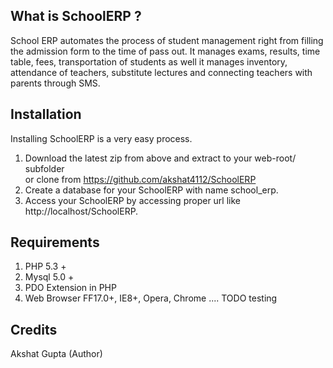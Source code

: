 ## What is SchoolERP ?

School ERP automates the process of student management right from filling the admission form to the time of pass out. It manages exams, results, time table, fees, transportation of students as well it manages inventory, attendance of teachers, substitute lectures and connecting teachers with parents through SMS.

## Installation 
Installing SchoolERP is a very easy process.
1. Download the latest zip from above and extract to your web-root/ subfolder   
or clone from https://github.com/akshat4112/SchoolERP 
2. Create a database for your SchoolERP with name school_erp.
3. Access your SchoolERP by accessing proper url like http://localhost/SchoolERP.

## Requirements
1. PHP 5.3 +
2. Mysql 5.0 +
3. PDO Extension in PHP
4. Web Browser FF17.0+, IE8+, Opera, Chrome .... TODO testing

## Credits 
Akshat Gupta (Author)

